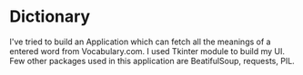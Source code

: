 # Dictionary
I've tried to build an Application which can fetch all the meanings of a entered word from Vocabulary.com.
I used Tkinter module to build my UI. Few other packages used in this application are BeatifulSoup, requests, PIL.
